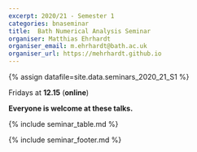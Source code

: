 ```yaml
---
excerpt: 2020/21 - Semester 1
categories: bnaseminar
title:  Bath Numerical Analysis Seminar
organiser: Matthias Ehrhardt
organiser_email: m.ehrhardt@bath.ac.uk
organiser_url: https://mehrhardt.github.io
---
```

{% assign datafile=site.data.seminars_2020_21_S1 %}

<p> Fridays at <b>12.15</b> (<b>online</b>) </p>
  
<p> <b> Everyone is welcome at these talks. </b> </p>

{% include seminar_table.md %}

{% include seminar_footer.md %}    
